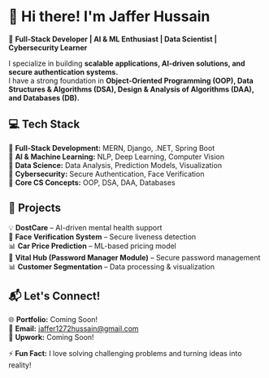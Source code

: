 # 👋 Hi there! I'm Jaffer Hussain  
🚀 **Full-Stack Developer | AI & ML Enthusiast | Data Scientist | Cybersecurity Learner**  

I specialize in building **scalable applications, AI-driven solutions, and secure authentication systems.**  
I have a strong foundation in **Object-Oriented Programming (OOP), Data Structures & Algorithms (DSA), Design & Analysis of Algorithms (DAA), and Databases (DB).**  

## 💻 Tech Stack  
🔹 **Full-Stack Development:** MERN, Django, .NET, Spring Boot  
🔹 **AI & Machine Learning:** NLP, Deep Learning, Computer Vision  
🔹 **Data Science:** Data Analysis, Prediction Models, Visualization  
🔹 **Cybersecurity:** Secure Authentication, Face Verification  
🔹 **Core CS Concepts:** OOP, DSA, DAA, Databases  

## 📂 Projects  
💡 **DostCare** – AI-driven mental health support  
🔑 **Face Verification System** – Secure liveness detection  
📊 **Car Price Prediction** – ML-based pricing model  
🔐 **Vital Hub (Password Manager Module)** – Secure password management  
📊 **Customer Segmentation** – Data processing & visualization  

## 📬 Let's Connect!  
🌐 **Portfolio:** Coming Soon!  
📧 **Email:** jaffer1272hussain@gmail.com  
💼 **Upwork:** Coming Soon!  

⚡ **Fun Fact:** I love solving challenging problems and turning ideas into reality!  
